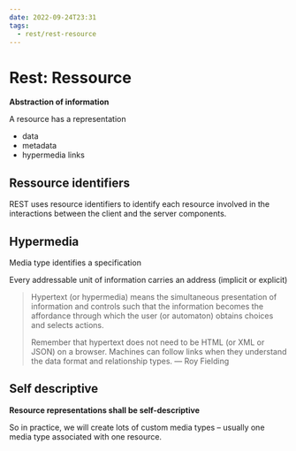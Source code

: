 ```yaml
---
date: 2022-09-24T23:31
tags:
  - rest/rest-resource
---
```


# Rest: Ressource

**Abstraction of information**

A resource has a representation
- data
- metadata
- hypermedia links

## Ressource identifiers

REST uses resource identifiers to identify each resource involved in the interactions between the client and the server components.

## Hypermedia

Media type identifies a specification

Every addressable unit of information carries an address (implicit or explicit)


> Hypertext (or hypermedia) means the simultaneous presentation of information and controls such that the information becomes the affordance through which the user (or automaton) obtains choices and selects actions.
> 
> Remember that hypertext does not need to be HTML (or XML or JSON) on a browser. Machines can follow links when they understand the data format and relationship types.
> — Roy Fielding

## Self descriptive


**Resource representations shall be self-descriptive**

So in practice, we will create lots of custom media types – usually one media type associated with one resource.
